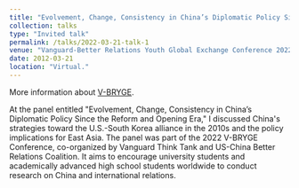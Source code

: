 ```yaml
---
title: "Evolvement, Change, Consistency in China’s Diplomatic Policy Since the Reform and Opening Era"
collection: talks
type: "Invited talk"
permalink: /talks/2022-03-21-talk-1
venue: "Vanguard-Better Relations Youth Global Exchange Conference 2022"
date: 2012-03-21
location: "Virtual."
---
```


More information about [V-BRYGE](https://vbryge.squarespace.com/).

At the panel entitled "Evolvement, Change, Consistency in China’s Diplomatic Policy Since the Reform and Opening Era," I discussed China's strategies toward the U.S.-South Korea alliance in the 2010s and the policy implications for East Asia. The panel was part of the 2022 V-BRYGE Conference, co-organized by Vanguard Think Tank and US-China Better Relations Coalition. It aims to encourage university students and academically advanced high school students worldwide to conduct research on China and international relations. 
